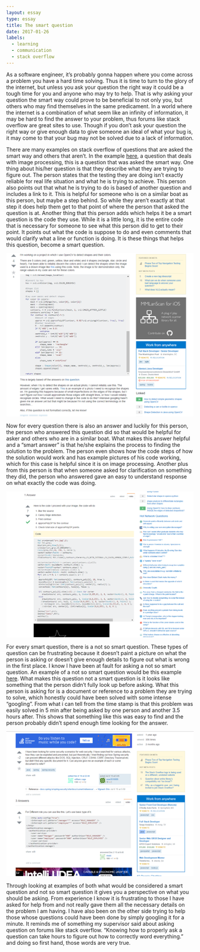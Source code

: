 ```yaml
---
layout: essay
type: essay
title: The smart question
date: 2017-01-26
labels:
  - learning
  - communication
  - stack overflow
---
```

As a software engineer, it’s probably gonna happen where you come across a problem you have a hard time solving. Thus it is time to turn to the glory of the internet, but unless you ask your question the right way it could be a tough time for you and anyone who may try to help. That is why asking your question the smart way could prove to be beneficial to not only you, but others who may find themselves in the same predicament. In a world where the internet is a combination of what seem like an infinity of information, it may be hard to find the answer to your problem, thus forums like stack overflow are great sites to use. Though if you don’t ask your question the right way or give enough data to give someone an ideal of what your bug is, it may come to that your bug may not be solved due to a lack of information. 

There are many examples on stack overflow of questions that are asked the smart way and others that aren’t. In the example <a href="http://stackoverflow.com/questions/22023923/shape-detection-in-python-using-opencv">here</a>, a question that deals with image processing,  this is a question that was asked the smart way. One thing about his/her question is that they describe what they are trying to figure out. The person states that the testing they are doing isn’t exactly reliable for real life situation and what he is trying to achieve. This person also points out that what he is trying to do is based of another question and includes a link to it. This is helpful for someone who is on a similar boat as this person, but maybe a step behind. So while they aren’t exactly at that step it does help them get to that point of where the person that asked the question is at. Another thing that this person adds which helps it be a smart question is the code they use. While it is a little long, it is the entire code that is necessary for someone to see what this person did to get to their point. It points out what the code is suppose to do and even comments that would clarify what a line or function is doing. It is these things that helps this question, become a smart question.

<img class="ui image" src="../images/smartquestion.PNG">

Now for every question there is also an answer and luckily for this person, the person who answered this question did so that would be helpful for asker and others who are in a similar boat. What makes this answer helpful and a “smart answer” is that he/she explains the process to finding the solution to the problem. The person even shows how the code steps of how the solution would work and has example pictures of his code working, which for this case is helpful since it is on image processing. Another plus from this person is that when someone asked for clarification on something they did, the person who answered gave an easy to understand response on what exactly the code was doing.

<img class="ui image" src="../images/smartanswer.PNG">

For every smart question, there is a not so smart question. These types of question can be frustrating because it doesn’t paint a picture on what the person is asking or doesn’t give enough details to figure out what is wrong in the first place. I know I have been at fault for asking a not so smart question. An example of a not so smart question would be this example <a href="http://stackoverflow.com/questions/31238474/spring-security">here</a>. What makes this question not a smart question is it looks like something that the person didn’t fully look up before asking. What this person is asking for is a document or reference to a problem they are trying to solve, which honestly could have been solved with some intense “googling”. From what i can tell from the time stamp is that this problem was easily solved in 5 min after being asked by one person and another 3.5 hours after. This shows that something like this was easy to find and the person probably didn’t spend enough time looking for the answer.

<img class="ui image" src="../images/badQuestion.PNG">

Through looking at examples of both what would be considered a smart question and not so smart question it gives you a perspective on what you should be asking. From experience I know it is frustrating to those I have asked for help from and not really gave them all the necessary details on the problem I am having. I have also been on the other side trying to help those whose questions could have been done by simply googling it for a minute. It reminds me of something my supervisor said about asking question on forums like stack overflow. “Knowing how to properly ask a question can take hours to figure out how to correctly word everything.” and doing so first hand, those words are very true.
